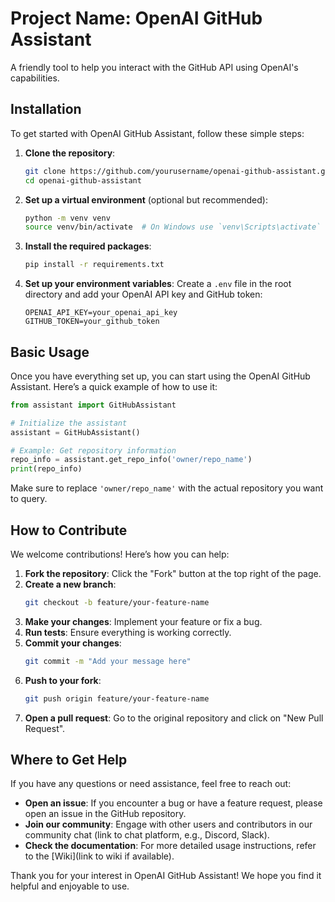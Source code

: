 # Project Name: OpenAI GitHub Assistant

A friendly tool to help you interact with the GitHub API using OpenAI's capabilities.

## Installation

To get started with OpenAI GitHub Assistant, follow these simple steps:

1. **Clone the repository**:
   ```bash
   git clone https://github.com/yourusername/openai-github-assistant.git
   cd openai-github-assistant
   ```

2. **Set up a virtual environment** (optional but recommended):
   ```bash
   python -m venv venv
   source venv/bin/activate  # On Windows use `venv\Scripts\activate`
   ```

3. **Install the required packages**:
   ```bash
   pip install -r requirements.txt
   ```

4. **Set up your environment variables**:
   Create a `.env` file in the root directory and add your OpenAI API key and GitHub token:
   ```
   OPENAI_API_KEY=your_openai_api_key
   GITHUB_TOKEN=your_github_token
   ```

## Basic Usage

Once you have everything set up, you can start using the OpenAI GitHub Assistant. Here’s a quick example of how to use it:

```python
from assistant import GitHubAssistant

# Initialize the assistant
assistant = GitHubAssistant()

# Example: Get repository information
repo_info = assistant.get_repo_info('owner/repo_name')
print(repo_info)
```

Make sure to replace `'owner/repo_name'` with the actual repository you want to query.

## How to Contribute

We welcome contributions! Here’s how you can help:

1. **Fork the repository**: Click the "Fork" button at the top right of the page.
2. **Create a new branch**: 
   ```bash
   git checkout -b feature/your-feature-name
   ```
3. **Make your changes**: Implement your feature or fix a bug.
4. **Run tests**: Ensure everything is working correctly.
5. **Commit your changes**: 
   ```bash
   git commit -m "Add your message here"
   ```
6. **Push to your fork**: 
   ```bash
   git push origin feature/your-feature-name
   ```
7. **Open a pull request**: Go to the original repository and click on "New Pull Request".

## Where to Get Help

If you have any questions or need assistance, feel free to reach out:

- **Open an issue**: If you encounter a bug or have a feature request, please open an issue in the GitHub repository.
- **Join our community**: Engage with other users and contributors in our community chat (link to chat platform, e.g., Discord, Slack).
- **Check the documentation**: For more detailed usage instructions, refer to the [Wiki](link to wiki if available).

Thank you for your interest in OpenAI GitHub Assistant! We hope you find it helpful and enjoyable to use.